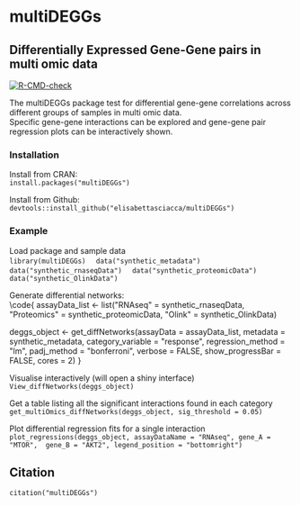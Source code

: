 # multiDEGGs
## Differentially Expressed Gene-Gene pairs in multi omic data
[![R-CMD-check](https://github.com/elisabettasciacca/multiDEGGs/actions/workflows/R-CMD-check.yaml/badge.svg)](https://github.com/elisabettasciacca/multiDEGGs/actions/workflows/R-CMD-check.yaml)  

The multiDEGGs package test for differential gene-gene correlations across different groups of samples in multi omic data.  
Specific gene-gene interactions can be explored and gene-gene pair regression plots can be interactively shown.   

### Installation 
Install from CRAN:    
`install.packages("multiDEGGs")`
  
Install from Github:  
`devtools::install_github("elisabettasciacca/multiDEGGs")`

### Example  
Load package and sample data   
`library(multiDEGGs)  `
`data("synthetic_metadata")  `
`data("synthetic_rnaseqData")  `
`data("synthetic_proteomicData")  `
`data("synthetic_OlinkData")`   

Generate differential networks:   
\code{
assayData_list <- list("RNAseq" = synthetic_rnaseqData,
                       "Proteomics" = synthetic_proteomicData,
                       "Olink" = synthetic_OlinkData)

deggs_object <- get_diffNetworks(assayData = assayData_list,
                                 metadata = synthetic_metadata,
                                 category_variable = "response",
                                 regression_method = "lm",
                                 padj_method = "bonferroni",
                                 verbose = FALSE,
                                 show_progressBar = FALSE,
                                 cores = 2)
                                 }
  
Visualise interactively (will open a shiny interface)   
`View_diffNetworks(deggs_object)`  
  
Get a table listing all the significant interactions found in each category  
`get_multiOmics_diffNetworks(deggs_object, sig_threshold = 0.05)`  
   
Plot differential regression fits for a single interaction  
`plot_regressions(deggs_object,
                 assayDataName = "RNAseq",
                 gene_A = "MTOR", 
                 gene_B = "AKT2",
                 legend_position = "bottomright")`
                  
## Citation
```{r}
citation("multiDEGGs")
```